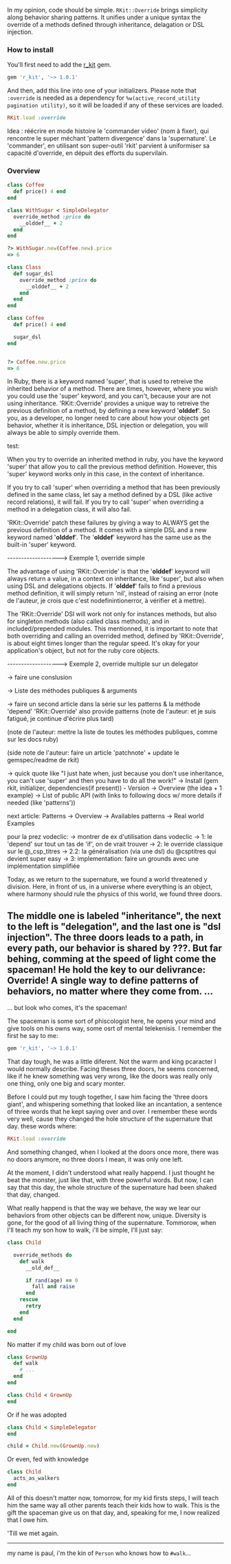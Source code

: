 In my opinion, code should be simple. `RKit::Override` brings simplicity along behavior sharing patterns. It unifies under a unique syntax the override of a methods defined through inheritance, delagation or DSL injection.

### How to install

You'll first need to add the [r_kit](https://rubygems.org/gems/r_kit) gem.

```ruby
gem 'r_kit', '~> 1.0.1'
```

And then, add this line into one of your initializers. Please note that `:override` is needed as a dependency for `%w(active_record_utility pagination utility)`, so it will be loaded if any of these services are loaded.

```ruby
RKit.load :override
```





Idea : réécrire en mode histoire
le 'commander video' (nom à fixer), qui rencontre le super méchant 'pattern divergence' dans la 'supernature'. Le 'commander', en utilisant son super-outil 'rkit' parvient à uniformiser sa capacité d'override, en dépuit des efforts du supervilain.







### Overview

```ruby
class Coffee
  def price() 4 end
end

class WithSugar < SimpleDelegator
  override_method :price do
    __olddef__ + 2
  end
end

?> WithSugar.new(Coffee.new).price
=> 6
```

```ruby
class Class
  def sugar_dsl
    override_method :price do
      __olddef__ + 2
    end
  end
end

class Coffee
  def price() 4 end

  sugar_dsl
end


?> Coffee.new.price
=> 6
```



In Ruby, there is a keyword named 'super', that is used to retreive the inherited behavior of a method. There are times, however, where you wish you could use the 'super' keyword, and you can't, because your are not using inheritance.
'RKit::Override' provides a unique way to retreive the previous definition of a method, by defining a new keyword '__olddef__'. So you, as a developer, no longer need to care about how your objects get behavior, whether it is inheritance, DSL injection or delegation, you will always be able to simply override them.


test:

When you try to override an inherited method in ruby, you have the keyword 'super' that allow you to call the previous method definition. However, this 'super' keyword works only in this case, in the context of inheritance.

If you try to call 'super' when overriding a method that has been previously defined in the same class, let say a method defined by a DSL (like active record relations), it will fail. If you try to call 'super' when overriding a method in a delegation class, it will also fail.

'RKit::Override' patch these failures by giving a way to ALWAYS get the previous definition of a method. It comes with a simple DSL and a new keyword named '__olddef__'. The '__olddef__' keyword has the same use as the built-in 'super' keyword.

-------------------> Exemple 1, override simple

The advantage of using 'RKit::Override' is that the '__olddef__' keyword will always return a value, in a context on inheritance, like 'super', but also when using DSL and delegations objects. If '__olddef__' fails to find a previous method definition, it will simply return 'nil', instead of raising an error (note de l'auteur, je crois que c'est nodefinintionerror, à vérifier et à mettre).

The 'RKit::Override' DSl will work not only for instances methods, but also for singleton methods (also called class methods), and in included/prepended modules. This mentionned, it is important to note that both overriding and calling an overrided method, defined by 'RKit::Override', is about eight times longer than the regular speed. It's okay for your application's object, but not for the ruby core objects.

-------------------> Exemple 2, override multiple sur un delegator


-> faire une conslusion


-> Liste des méthodes publiques & arguments


-> faire un second article dans la série sur les patterns & la méthode 'depend'
'RKit::Override' also provide patterns (note de l'auteur: et je suis fatigué, je continue d'écrire plus tard)

(note de l'auteur: mettre la liste de toutes les méthodes publiques, comme sur les docs ruby)

(side note de l'auteur: faire un article 'patchnote' + update le gemspec/readme de rkit)





-> quick quote like "I just hate when, just because you don't use inheritance, you can't use 'super' and then you have to do all the work!"
-> Install (gem rkit, initializer, dependencies(if present)) - Version
-> Overview (the idea + 1 example)
-> List of public API (with links to following docs w/ more details if needed (like 'patterns'))

next article: Patterns
-> Overview
-> Availables patterns
-> Real world Examples


pour la prez vodeclic:
-> montrer de ex d'utilisation dans vodeclic
-> 1: le 'depend' sur tout un tas de 'if', on de vrait trouver
-> 2: le override classique sur le @_csp_titres
-> 2.2: la généralisation (via une dsl) du @csptitres qui devient super easy
-> 3: implementation: faire un grounds avec une implémentation simplifiée





























Today, as we return to the supernature, we found a world threatened y division. Here, in front of us, in a universe where everything is an object, where harmony should rule the physics of this world, we found three doors.

The middle one is labeled "inheritance", the next to the left is "delegation", and the last one is "dsl injection". The three doors leads to a path, in every path, our behavior is shared by ???. But far behing, comming at the speed of light come the spaceman! He hold the key to our delivrance: Override! A single way to define patterns of behaviors, no matter where they come from.
...
--
... but look who comes, it's the spaceman!

The spaceman is some sort of phiscologist here, he opens your mind and give tools on his owns way, some osrt of mental telekenisis. I remember the first he say to me:


```ruby
gem 'r_kit', '~> 1.0.1'
```

That day tough, he was a little diferent. Not the warm and king pcaracter I would normally describe. Facing theses three doors, he seems concerned, like if he knew something was very wrong, like the doors was really only one thing, only one big and scary monter.

Before I could put my tough together, I saw him facing the 'three doors giant', and whispering something that looked like an incantation, a sentence of three words that he kept saying over and over. I remember these words very well, cause they changed the hole structure of the supernature that day. these words where:

```ruby
RKit.load :override
```
And something changed, when I looked at the doors once more, there was no doors anymore, no three doors I mean, it was only one left.

At the moment, I didn't understood what really happend. I just thought he beat the monster, just like that, with three powerful words. But now, I can say that this day, the whole structure of the supernature had been shaked that day, changed.

What really happend is that the way we behave, the way we lear our behaviors from other objects can be different now, unique. Diversity is gone, for the good of all living thing of the supernature. Tommorow, when I'll teach my son how to walk, i'll be simple, I'll just say:

```ruby
class Child

  override_methods do
    def walk
      __old_def__

      if rand(age) == 0
        fall and raise
      end
    rescue
      retry
    end
  end

end
```

No matter if my child was born out of love

```ruby
class GrownUp
  def walk
    # ...
  end
end

class Child < GrownUp
end
```

Or if he was adopted

```ruby
class Child < SimpleDelegator
end

child = Child.new(GrownUp.new)
```

Or even, fed with knowledge

```ruby
class Child
  acts_as_walkers
end
```

All of this doesn't matter now, tomorrow, for my kid firsts steps, I will teach him the same way all other parents teach their kids how to walk. This is the gift the spaceman give us on that day, and, speaking for me, I now realized that I owe him.

'Till we met again.







---------
my name is paul, i'm the kin of `Person` who knows how to `#walk`...
